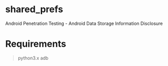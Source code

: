 # shared_prefs
Android Penetration Testing - Android Data Storage Information Disclosure
# Requirements
> python3.x
> adb 
